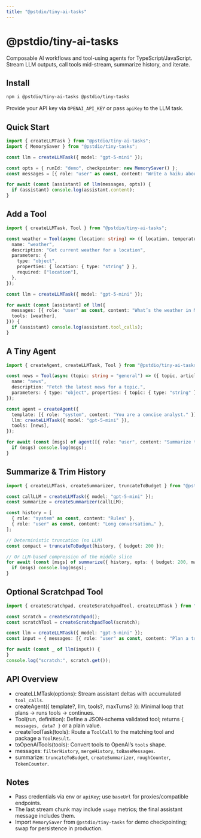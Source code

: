 ```yaml
---
title: "@pstdio/tiny-ai-tasks"
---
```


# @pstdio/tiny-ai-tasks

Composable AI workflows and tool-using agents for TypeScript/JavaScript. Stream LLM outputs, call tools mid-stream, summarize history, and iterate.

## Install

```bash
npm i @pstdio/tiny-ai-tasks @pstdio/tiny-tasks
```

Provide your API key via `OPENAI_API_KEY` or pass `apiKey` to the LLM task.

## Quick Start

```ts
import { createLLMTask } from "@pstdio/tiny-ai-tasks";
import { MemorySaver } from "@pstdio/tiny-tasks";

const llm = createLLMTask({ model: "gpt-5-mini" });

const opts = { runId: "demo", checkpointer: new MemorySaver() };
const messages = [{ role: "user" as const, content: "Write a haiku about databases." }];

for await (const [assistant] of llm(messages, opts)) {
  if (assistant) console.log(assistant.content);
}
```

## Add a Tool

```ts
import { createLLMTask, Tool } from "@pstdio/tiny-ai-tasks";

const weather = Tool(async (location: string) => ({ location, temperature: 72, condition: "Sunny" }), {
  name: "weather",
  description: "Get current weather for a location",
  parameters: {
    type: "object",
    properties: { location: { type: "string" } },
    required: ["location"],
  },
});

const llm = createLLMTask({ model: "gpt-5-mini" });

for await (const [assistant] of llm({
  messages: [{ role: "user" as const, content: "What’s the weather in Miami?" }],
  tools: [weather],
})) {
  if (assistant) console.log(assistant.tool_calls);
}
```

## A Tiny Agent

```ts
import { createAgent, createLLMTask, Tool } from "@pstdio/tiny-ai-tasks";

const news = Tool(async (topic: string = "general") => ({ topic, articles: [{ title: "Demo" }] }), {
  name: "news",
  description: "Fetch the latest news for a topic.",
  parameters: { type: "object", properties: { topic: { type: "string" } } },
});

const agent = createAgent({
  template: [{ role: "system", content: "You are a concise analyst." }],
  llm: createLLMTask({ model: "gpt-5-mini" }),
  tools: [news],
});

for await (const [msgs] of agent([{ role: "user", content: "Summarize today’s tech news." }])) {
  if (msgs) console.log(msgs);
}
```

## Summarize & Trim History

```ts
import { createLLMTask, createSummarizer, truncateToBudget } from "@pstdio/tiny-ai-tasks";

const callLLM = createLLMTask({ model: "gpt-5-mini" });
const summarize = createSummarizer(callLLM);

const history = [
  { role: "system" as const, content: "Rules" },
  { role: "user" as const, content: "Long conversation…" },
];

// Deterministic truncation (no LLM)
const compact = truncateToBudget(history, { budget: 200 });

// Or LLM-based compression of the middle slice
for await (const [msgs] of summarize({ history, opts: { budget: 200, markSummary: true } })) {
  if (msgs) console.log(msgs);
}
```

## Optional Scratchpad Tool

```ts
import { createScratchpad, createScratchpadTool, createLLMTask } from "@pstdio/tiny-ai-tasks";

const scratch = createScratchpad();
const scratchTool = createScratchpadTool(scratch);

const llm = createLLMTask({ model: "gpt-5-mini" });
const input = { messages: [{ role: "user" as const, content: "Plan a trip" }], tools: [scratchTool] };

for await (const _ of llm(input)) {
}
console.log("scratch:", scratch.get());
```

## API Overview

- createLLMTask(options): Stream assistant deltas with accumulated `tool_calls`.
- createAgent({ template?, llm, tools?, maxTurns? }): Minimal loop that plans → runs tools → continues.
- Tool(run, definition): Define a JSON‑schema validated tool; returns `{ messages, data? }` or a plain value.
- createToolTask(tools): Route a `ToolCall` to the matching tool and package a `ToolResult`.
- toOpenAITools(tools): Convert tools to OpenAI’s `tools` shape.
- messages: `filterHistory`, `mergeHistory`, `toBaseMessages`.
- summarize: `truncateToBudget`, `createSummarizer`, `roughCounter`, `TokenCounter`.

## Notes

- Pass credentials via env or `apiKey`; use `baseUrl` for proxies/compatible endpoints.
- The last stream chunk may include `usage` metrics; the final assistant message includes them.
- Import `MemorySaver` from `@pstdio/tiny-tasks` for demo checkpointing; swap for persistence in production.
